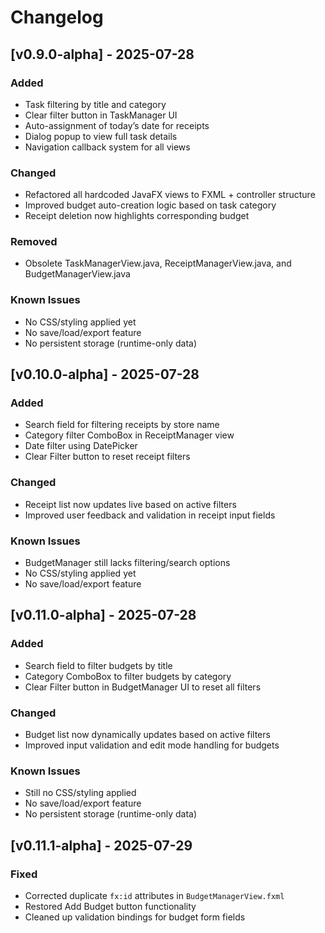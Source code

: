 # Changelog

## [v0.9.0-alpha] - 2025-07-28

### Added
- Task filtering by title and category
- Clear filter button in TaskManager UI
- Auto-assignment of today’s date for receipts
- Dialog popup to view full task details
- Navigation callback system for all views

### Changed
- Refactored all hardcoded JavaFX views to FXML + controller structure
- Improved budget auto-creation logic based on task category
- Receipt deletion now highlights corresponding budget

### Removed
- Obsolete TaskManagerView.java, ReceiptManagerView.java, and BudgetManagerView.java

### Known Issues
- No CSS/styling applied yet
- No save/load/export feature
- No persistent storage (runtime-only data)

## [v0.10.0-alpha] - 2025-07-28

### Added
- Search field for filtering receipts by store name
- Category filter ComboBox in ReceiptManager view
- Date filter using DatePicker
- Clear Filter button to reset receipt filters

### Changed
- Receipt list now updates live based on active filters
- Improved user feedback and validation in receipt input fields

### Known Issues
- BudgetManager still lacks filtering/search options
- No CSS/styling applied yet
- No save/load/export feature

## [v0.11.0-alpha] - 2025-07-28

### Added
- Search field to filter budgets by title
- Category ComboBox to filter budgets by category
- Clear Filter button in BudgetManager UI to reset all filters

### Changed
- Budget list now dynamically updates based on active filters
- Improved input validation and edit mode handling for budgets

### Known Issues
- Still no CSS/styling applied
- No save/load/export feature
- No persistent storage (runtime-only data)

## [v0.11.1-alpha] - 2025-07-29

### Fixed
- Corrected duplicate `fx:id` attributes in `BudgetManagerView.fxml`
- Restored Add Budget button functionality
- Cleaned up validation bindings for budget form fields
